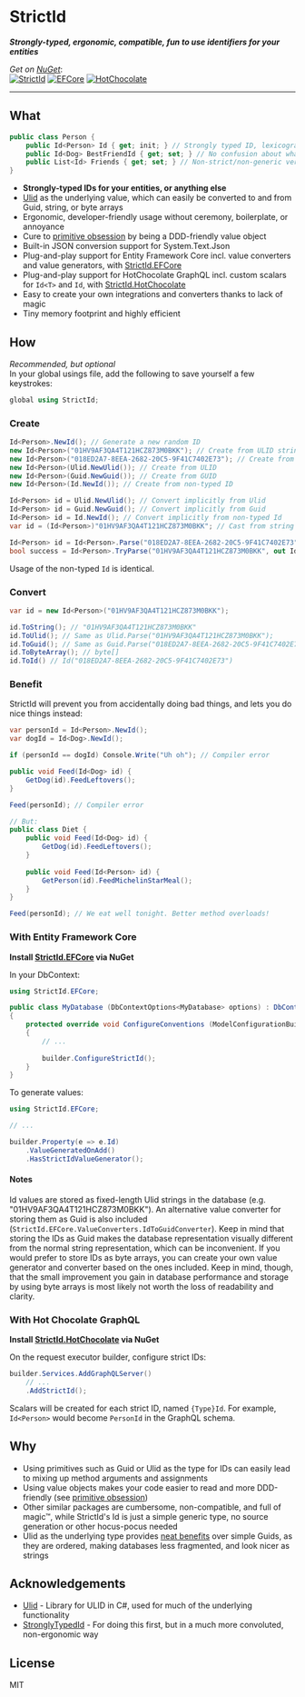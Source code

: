 # StrictId
***Strongly-typed, ergonomic, compatible, fun to use identifiers for your entities***  

*Get on [NuGet](https://www.nuget.org/packages/StrictId)*:  
[![StrictId](https://img.shields.io/nuget/v/StrictId?label=StrictId)](https://www.nuget.org/packages/StrictId)
[![EFCore](https://img.shields.io/nuget/v/StrictId.EFCore?label=StrictId.EFCore)](https://www.nuget.org/packages/StrictId.EFCore)
[![HotChocolate](https://img.shields.io/nuget/v/StrictId.HotChocolate?label=StrictId.HotChocolate)](https://www.nuget.org/packages/StrictId.HotChocolate)

---

## What

```csharp
public class Person {
    public Id<Person> Id { get; init; } // Strongly typed ID, lexicographically sortable, and round-trip convertible to Guid, Ulid, and string
    public Id<Dog> BestFriendId { get; set; } // No confusion about what ID we are looking for here
    public List<Id> Friends { get; set; } // Non-strict/non-generic version also included
}
```

- **Strongly-typed IDs for your entities, or anything else**
- [Ulid](https://github.com/ulid/spec) as the underlying value, which can easily be converted to and from Guid, string, or byte arrays
- Ergonomic, developer-friendly usage without ceremony, boilerplate, or annoyance
- Cure to [primitive obsession](https://refactoring.guru/smells/primitive-obsession) by being a DDD-friendly value object
- Built-in JSON conversion support for System.Text.Json
- Plug-and-play support for Entity Framework Core incl. value converters and value generators, with [StrictId.EFCore](https://www.nuget.org/packages/StrictId.EFCore)
- Plug-and-play support for HotChocolate GraphQL incl. custom scalars for `Id<T>` and `Id`, with [StrictId.HotChocolate](https://www.nuget.org/packages/StrictId.HotChocolate)
- Easy to create your own integrations and converters thanks to lack of magic
- Tiny memory footprint and highly efficient

## How

*Recommended, but optional*  
In your global usings file, add the following to save yourself a few keystrokes:
```csharp
global using StrictId;
```

### Create
```csharp
Id<Person>.NewId(); // Generate a new random ID
new Id<Person>("01HV9AF3QA4T121HCZ873M0BKK"); // Create from ULID string
new Id<Person>("018ED2A7-8EEA-2682-20C5-9F41C7402E73"); // Create from GUID string
new Id<Person>(Ulid.NewUlid()); // Create from ULID
new Id<Person>(Guid.NewGuid()); // Create from GUID
new Id<Person>(Id.NewId()); // Create from non-typed ID

Id<Person> id = Ulid.NewUlid(); // Convert implicitly from Ulid
Id<Person> id = Guid.NewGuid(); // Convert implicitly from Guid
Id<Person> id = Id.NewId(); // Convert implicitly from non-typed Id
var id = (Id<Person>)"01HV9AF3QA4T121HCZ873M0BKK"; // Cast from string

Id<Person> id = Id<Person>.Parse("018ED2A7-8EEA-2682-20C5-9F41C7402E73"); // Parse from Guid or Ulid
bool success = Id<Person>.TryParse("01HV9AF3QA4T121HCZ873M0BKK", out Id<Person> id); // Safely parse from Guid or Ulid
```

Usage of the non-typed `Id` is identical.

### Convert

```csharp
var id = new Id<Person>("01HV9AF3QA4T121HCZ873M0BKK");

id.ToString(); // "01HV9AF3QA4T121HCZ873M0BKK"
id.ToUlid(); // Same as Ulid.Parse("01HV9AF3QA4T121HCZ873M0BKK");
id.ToGuid(); // Same as Guid.Parse("018ED2A7-8EEA-2682-20C5-9F41C7402E73");
id.ToByteArray(); // byte[]
id.ToId() // Id("018ED2A7-8EEA-2682-20C5-9F41C7402E73")
```

### Benefit
StrictId will prevent you from accidentally doing bad things, and lets you do nice things instead:

```csharp
var personId = Id<Person>.NewId();
var dogId = Id<Dog>.NewId();

if (personId == dogId) Console.Write("Uh oh"); // Compiler error

public void Feed(Id<Dog> id) { 
    GetDog(id).FeedLeftovers();
}

Feed(personId); // Compiler error

// But:
public class Diet {
    public void Feed(Id<Dog> id) { 
        GetDog(id).FeedLeftovers();
    }
    
    public void Feed(Id<Person> id) { 
        GetPerson(id).FeedMichelinStarMeal();
    }
}

Feed(personId); // We eat well tonight. Better method overloads!
```

### With Entity Framework Core

**Install [StrictId.EFCore](https://www.nuget.org/packages/StrictId.EFCore) via NuGet**

In your DbContext:
```csharp
using StrictId.EFCore;

public class MyDatabase (DbContextOptions<MyDatabase> options) : DbContext(options)
{
    protected override void ConfigureConventions (ModelConfigurationBuilder builder)
    {
        // ...
        
        builder.ConfigureStrictId();
    }
}
```

To generate values:
```csharp
using StrictId.EFCore;

// ...

builder.Property(e => e.Id)
    .ValueGeneratedOnAdd()
    .HasStrictIdValueGenerator();
```

#### Notes

Id values are stored as fixed-length Ulid strings in the database (e.g. "01HV9AF3QA4T121HCZ873M0BKK"). An alternative value converter for storing them as Guid is also included (`StrictId.EFCore.ValueConverters.IdToGuidConverter`). Keep in mind that storing the IDs as Guid makes the database representation visually different from the normal string representation, which can be inconvenient.
If you would prefer to store IDs as byte arrays, you can create your own value generator and converter based on the ones included. Keep in mind, though, that the small improvement you gain in database performance and storage by using byte arrays is most likely not worth the loss of readability and clarity. 

### With Hot Chocolate GraphQL

**Install [StrictId.HotChocolate](https://www.nuget.org/packages/StrictId.HotChocolate) via NuGet**

On the request executor builder, configure strict IDs:
```csharp
builder.Services.AddGraphQLServer()
    // ...
    .AddStrictId();
```

Scalars will be created for each strict ID, named `{Type}Id`. For example, `Id<Person>` would become `PersonId` in the GraphQL schema.

## Why

- Using primitives such as Guid or Ulid as the type for IDs can easily lead to mixing up method arguments and assignments
- Using value objects makes your code easier to read and more DDD-friendly (see [primitive obsession](https://refactoring.guru/smells/primitive-obsession))
- Other similar packages are cumbersome, non-compatible, and full of magic™, while StrictId's Id is just a simple generic type, no source generation or other hocus-pocus needed
- Ulid as the underlying type provides [neat benefits](https://github.com/ulid/spec) over simple Guids, as they are ordered, making databases less fragmented, and look nicer as strings

## Acknowledgements

- [Ulid](https://github.com/Cysharp/Ulid) - Library for ULID in C#, used for much of the underlying functionality
- [StronglyTypedId](https://github.com/andrewlock/StronglyTypedId) - For doing this first, but in a much more convoluted, non-ergonomic way

## License

MIT
